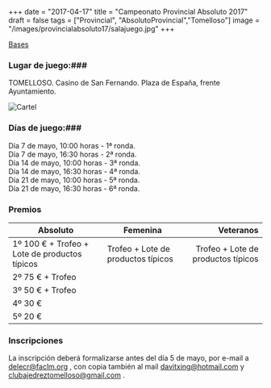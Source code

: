 +++
date = "2017-04-17"
title = "Campeonato Provincial Absoluto 2017"
draft = false
tags = ["Provincial", "AbsolutoProvincial","Tomelloso"]
image = "/images/provincialabsoluto17/salajuego.jpg"
+++


[Bases](https://drive.google.com/file/d/0B5q_pAGGq_2oVU1WTndDSTY5Z3c/view?usp=sharing)

### Lugar de juego:###

TOMELLOSO. Casino de San Fernando. Plaza de España, frente Ayuntamiento.

![Cartel](/images/provincialabsoluto17/abs.png)

### Días de juego:###

Día   7 de mayo, 10:00 horas - 1ª ronda.  
Día   7 de mayo, 16:30 horas - 2ª ronda.  
Día 14 de mayo, 10:00 horas - 3ª ronda.  
Día 14 de mayo, 16:30 horas - 4ª ronda.  
Día 21 de mayo, 10:00 horas - 5ª ronda.  
Día 21 de mayo, 16:30 horas - 6ª ronda.  

### Premios ###


| Absoluto | Femenina |  Veteranos |
| ------ | ------ | -----: |
|1º	100 € + Trofeo + Lote de productos típicos |	Trofeo + Lote de productos típicos|	Trofeo + Lote de productos típicos|
|2º	75 € + Trofeo|	
|3º	50 € + Trofeo|	
|4º	30 €|		
|5º	20 €|	


### Inscripciones ###

La inscripción deberá formalizarse antes del día 5 de mayo, por e-mail a <delecr@faclm.org> , con copia también al mail <davitxing@hotmail.com> y <clubajedreztomelloso@gmail.com> .